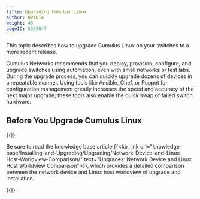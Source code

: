 ```yaml
---
title: Upgrading Cumulus Linux
author: NVIDIA
weight: 45
pageID: 8362647
---
```

This topic describes how to upgrade Cumulus Linux on your switches to a more recent release.

Cumulus Networks recommends that you deploy, provision, configure, and upgrade switches using automation, even with small networks or test labs. During the upgrade process, you can quickly upgrade dozens of devices in a repeatable manner. Using tools like Ansible, Chef, or Puppet for configuration management greatly increases the speed and accuracy of the next major upgrade; these tools also enable the quick swap of failed switch hardware.

## Before You Upgrade Cumulus Linux

{{<notice tip>}}

Be sure to read the knowledge base article {{<kb_link url="knowledge-base/Installing-and-Upgrading/Upgrading/Network-Device-and-Linux-Host-Worldview-Comparison/" text="Upgrades: Network Device and Linux Host Worldview Comparison">}}, which provides a detailed comparison between the network device and Linux host worldview of upgrade and installation.

{{</notice>}}
